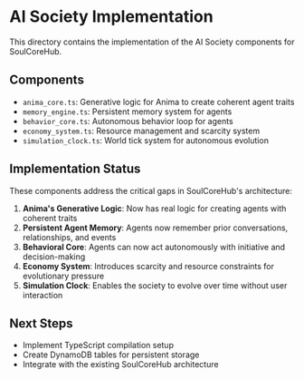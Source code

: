 # AI Society Implementation

This directory contains the implementation of the AI Society components for SoulCoreHub.

## Components

- `anima_core.ts`: Generative logic for Anima to create coherent agent traits
- `memory_engine.ts`: Persistent memory system for agents
- `behavior_core.ts`: Autonomous behavior loop for agents
- `economy_system.ts`: Resource management and scarcity system
- `simulation_clock.ts`: World tick system for autonomous evolution

## Implementation Status

These components address the critical gaps in SoulCoreHub's architecture:

1. **Anima's Generative Logic**: Now has real logic for creating agents with coherent traits
2. **Persistent Agent Memory**: Agents now remember prior conversations, relationships, and events
3. **Behavioral Core**: Agents can now act autonomously with initiative and decision-making
4. **Economy System**: Introduces scarcity and resource constraints for evolutionary pressure
5. **Simulation Clock**: Enables the society to evolve over time without user interaction

## Next Steps

- Implement TypeScript compilation setup
- Create DynamoDB tables for persistent storage
- Integrate with the existing SoulCoreHub architecture

